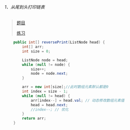 ###### 1、从尾到头打印链表
>[题目](https://leetcode-cn.com/problems/cong-wei-dao-tou-da-yin-lian-biao-lcof/)
>
>[练习](https://github.com/sunnnydaydev/CodingInterviews/blob/master/src/LinkedList/ReversePrint.java)

```java
    public int[] reversePrint(ListNode head) {
        int[] arr;
        int size = 0;

        ListNode node = head;
        while (null != node) {
            size++;
            node = node.next;
        }

        arr = new int[size];//此时数组元素默认都是0
        int index = size - 1;
        while (null != head) {
            arr[index--] = head.val; // 动态修改数组元素值
            head = head.next;
            //index--; // 优化
        }
        return arr;
    }

```